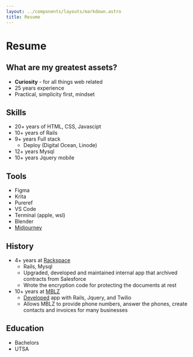 ```yaml
---
layout: ../components/layouts/markdown.astro
title: Resume
---
```


# Resume

## What are my greatest assets?

- **Curiosity** - for all things web related
- 25 years experience
- Practical, simplicity first, mindset

## Skills

- 20+ years of HTML, CSS, Javascipt
- 10+ years of Rails
- 9+ years Full stack
  - Deploy (Digital Ocean, Linode)
- 12+ years Mysql
- 10+ years Jquery mobile


## Tools

- Figma
- Krita
- Pureref
- VS Code
- Terminal (apple, wsl)
- Blender
- [Midjourney](https://www.midjourney.com/app/users/4d6697d0-a99c-48eb-b3cb-60048b57bcce/)

## History

- 4+ years at [Rackspace](https://www.rackspace.com/)
  - Rails, Mysql
  - Upgraded, developed and maintained internal app that archived contracts from Salesforce
  - Wrote the encryption code for protecting the documents at rest
- 10+ years at [MBLZ](https://mblz.com/)
  - [Developed](https://mblz.com/content/mblz/features/) app with Rails, Jquery, and Twilio
  - Allows MBLZ to provide phone numbers, answer the phones, create contacts and invoices for many businesses

## Education

- Bachelors
- UTSA